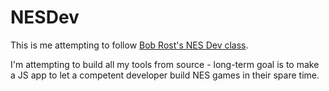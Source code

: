 # NESDev

This is me attempting to follow [Bob Rost's NES Dev class](http://bobrost.com/nes/).

I'm attempting to build all my tools from source - long-term goal is to make a JS app to let
a competent developer build NES games in their spare time.
